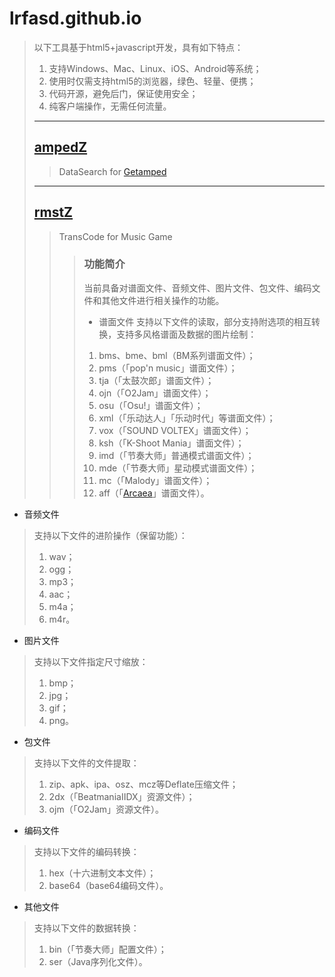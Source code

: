 # lrfasd.github.io
>以下工具基于html5+javascript开发，具有如下特点：
>1. 支持Windows、Mac、Linux、iOS、Android等系统；
>2. 使用时仅需支持html5的浏览器，绿色、轻量、便携；
>3. 代码开源，避免后门，保证使用安全；
>4. 纯客户端操作，无需任何流量。
>
>---
>
>## [ampedZ](https://lrfasd.github.io/ampedZ)
>>DataSearch for [Getamped](http://bfo.sdo.com)
>
>---
>
>## [rmstZ](https://lrfasd.github.io/rmstZ)
>>TransCode for Music Game
>>
>>>### 功能简介
>>>当前具备对谱面文件、音频文件、图片文件、包文件、编码文件和其他文件进行相关操作的功能。
>>>
>>>* 谱面文件
>>>支持以下文件的读取，部分支持附选项的相互转换，支持多风格谱面及数据的图片绘制：
>>>1. bms、bme、bml（BM系列谱面文件）；
>>>2. pms（「pop'n music」谱面文件）；
>>>3. tja（「太鼓次郎」谱面文件）；
>>>4. ojn（「O2Jam」谱面文件）；
>>>5. osu（「Osu!」谱面文件）；
>>>6. xml（「乐动达人」「乐动时代」等谱面文件）；
>>>7. vox（「SOUND VOLTEX」谱面文件）；
>>>8. ksh（「K-Shoot Mania」谱面文件）；
>>>9. imd（「节奏大师」普通模式谱面文件）；
>>>10. mde（「节奏大师」星动模式谱面文件）；
>>>11. mc（「Malody」谱面文件）；
>>>12. aff（「[Arcaea](https://arcaea.lowiro.com)」谱面文件）。

* 音频文件
>支持以下文件的进阶操作（保留功能）：
>1. wav；
>2. ogg；
>3. mp3；
>4. aac；
>5. m4a；
>6. m4r。

* 图片文件
>支持以下文件指定尺寸缩放：
>1. bmp；
>2. jpg；
>3. gif；
>4. png。

* 包文件
>支持以下文件的文件提取：
>1. zip、apk、ipa、osz、mcz等Deflate压缩文件；
>2. 2dx（「BeatmaniaIIDX」资源文件）；
>3. ojm（「O2Jam」资源文件）。

* 编码文件
>支持以下文件的编码转换：
>1. hex（十六进制文本文件）；
>2. base64（base64编码文件）。

* 其他文件
>支持以下文件的数据转换：
>1. bin（「节奏大师」配置文件）；
>2. ser（Java序列化文件）。
